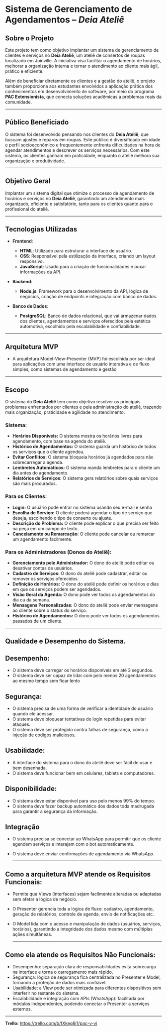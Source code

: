 # Sistema de Gerenciamento de Agendamentos – _Deia Ateliê_

## Sobre o Projeto

Este projeto tem como objetivo implantar um sistema de gerenciamento de clientes e serviços no **Deia Ateliê**, um ateliê de consertos de roupas localizado em Joinville. A iniciativa visa facilitar o agendamento de horários, melhorar a organização interna e tornar o atendimento ao cliente mais ágil, prático e eficiente.

Além de beneficiar diretamente os clientes e a gestão do ateliê, o projeto também proporciona aos estudantes envolvidos a aplicação prática dos conhecimentos em desenvolvimento de software, por meio do programa **PAC Extensionista**, que conecta soluções acadêmicas a problemas reais da comunidade.

---

## Público Beneficiado

O sistema foi desenvolvido pensando nos clientes do **Deia Ateliê**, que buscam ajustes e reparos em roupas. Este público é diversificado em idade e perfil socioeconômico e frequentemente enfrenta dificuldades na hora de agendar atendimentos e descrever os serviços necessários. Com este sistema, os clientes ganham em praticidade, enquanto o ateliê melhora sua organização e produtividade.

---

## Objetivo Geral

Implantar um sistema digital que otimize o processo de agendamento de horários e serviços no **Deia Ateliê**, garantindo um atendimento mais organizado, eficiente e satisfatório, tanto para os clientes quanto para o profissional do ateliê.

---

## Tecnologias Utilizadas

- **Frontend**:
  - **HTML**: Utilizado para estruturar a interface de usuário.
  - **CSS**: Responsável pela estilização da interface, criando um layout responsivo.
  - **JavaScript**: Usado para a criação de funcionalidades e puxar informações da API.

- **Backend**:
  - **Node.js**: Framework para o desenvolvimento da API, lógica de negócios, criação de endpoints e integração com banco de dados.

- **Banco de Dados**:
  - **PostgreSQL**: Banco de dados relacional, que vai armazenar dados dos clientes, agendamentos e serviços oferecidos pela estética automotiva, escolhido pela escalabilidade e confiabilidade.

---

## Arquitetura MVP

- A arquitetura Model-View-Presenter (MVP) foi escolhida por ser ideal para aplicações com uma interface de usuário interativa e de fluxo simples, como sistemas de agendamento e gestão

---

## Escopo

O sistema do **Deia Ateliê** tem como objetivo resolver os principais problemas enfrentados por clientes e pela administração do ateliê, trazendo mais organização, praticidade e agilidade no atendimento.

### Sistema:

- **Horários Disponíveis:** O sistema mostra os horários livres para agendamento, com base na agenda do ateliê.
- **Histórico de Agendamentos:** O sistema guarda um histórico de todos os serviços que o cliente agendou.
- **Evitar Conflitos:** O sistema bloqueia horários já agendados para não sobrecarregar a agenda.
- **Lembretes Automáticos:** O sistema manda lembretes para o cliente um dia antes do agendamento.
- **Relatórios de Serviços:** O sistema gera relatórios sobre quais serviços são mais procurados.

### Para os Clientes:

- **Login:** O usuário pode entrar no sistema usando seu e-mail e senha
- **Escolha de Serviço:** O cliente poderá agendar o tipo de serviço que deseja, escolhendo o tipo de conserto ou ajuste.
- **Descrição do Problema:** O cliente pode explicar o que precisa ser feito na peça em um campo de texto.
- **Cancelamento ou Remarcação:** O cliente pode cancelar ou remarcar um agendamento facilmente.

### Para os Administradores (Donos do Ateliê):

- **Gerenciamento pelo Administrador:** O dono do ateliê pode editar ou desativar contas de usuários.
- **Cadastro de Serviços:** O dono do ateliê pode cadastrar, editar ou remover os serviços oferecidos.
- **Definição de Horários:** O dono do ateliê pode definir os horários e dias em que os serviços podem ser agendados.
- **Visão Geral da Agenda:** O dono pode ver todos os agendamentos do dia ou da semana.
- **Mensagens Personalizadas:** O dono do ateliê pode enviar mensagens ao cliente sobre o status do serviço.
- **Histórico de Agendamentos:** O dono pode ver todos os agendamentos passados de um cliente.

---

## Qualidade e Desempenho do Sistema.

## Desempenho:

- O sistema deve carregar os horários disponíveis em até 3 segundos.
- O sistema deve ser capaz de lidar com pelo menos 20 agendamentos ao mesmo tempo sem ficar lento

## Segurança:

- O sistema precisa de uma forma de verificar a identidade do usuário quando ele acessar.
- O sistema deve bloquear tentativas de login repetidas para evitar ataques.
- O sistema deve ser protegido contra falhas de segurança, como a injeção de códigos maliciosos.

## Usabilidade:

- A interface do sistema para o dono do ateliê deve ser fácil de usar e bem desenhada.
- O sistema deve funcionar bem em celulares, tablets e computadores.

## Disponibilidade:

- O sistema deve estar disponível para uso pelo menos 99% do tempo.
- O sistema deve fazer backup automático dos dados toda madrugada para garantir a segurança da informação.

## Integração

- O sistema precisa se conectar ao WhatsApp para permitir que os cliente agendem serviços e interajam com o bot automaticamente.
- O sistema deve enviar confirmações de agendamento via WhatsApp.

  ---

## Como a arquitetura MVP atende os Requisitos Funcionais:

- Permite que Views (interfaces) sejam facilmente alteradas ou adaptadas sem afetar a lógica de negócio.
- O Presenter gerencia toda a lógica de fluxo: cadastro, agendamento, geração de relatórios, controle de agenda, envio de notificações etc.
- O Model lida com o acesso e manipulação de dados (usuários, serviços, horários), garantindo a integridade dos dados mesmo com múltiplas ações simultâneas.

  ---

## Como ela atende os Requisitos Não Funcionais:

- Desempenho: separação clara de responsabilidades evita sobrecarga na interface e torna o carregamento mais rápido.
- Segurança: lógica de segurança fica centralizada no Presenter e Model, tornando a proteção de dados mais confiável.
- Usabilidade: a View pode ser otimizada para diferentes dispositivos sem interferir no restante do sistema.
- Escalabilidade e integração com APIs (WhatsApp): facilitada por módulos independentes, podendo conectar o Presenter a serviços externos.

---

**Trello:** https://trello.com/b/tXkeg8i1/pac-v-vi

